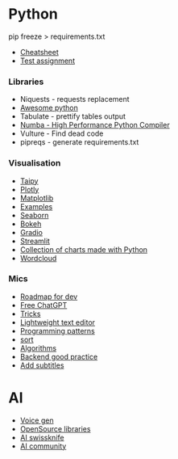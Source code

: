 # Python

pip freeze > requirements.txt


- [Cheatsheet](https://kieranholland.com/best-python-cheat-sheet/best-python-cheat-sheet.pdf)
- [Test assignment](https://github.com/Hexlet/ru-test-assignments)
### Libraries
- Niquests - requests replacement
- [Awesome python](https://github.com/vinta/awesome-python)
- Tabulate - prettify tables output
- [Numba - High Performance Python Compiler](https://github.com/numba/numba)
- Vulture - Find dead code
- pipreqs - generate requirements.txt 

### Visualisation
- [Taipy](https://github.com/Avaiga/taipy)
- [Plotly](https://github.com/plotly)
- [Matplotlib](https://github.com/matplotlib/matplotlib)
- [Examples](https://pythonist.ru/kak-postroit-matematicheskij-grafik-v-python-za-10-minut/)
- [Seaborn](https://github.com/seaborn)
- [Bokeh](https://github.com/bokeh/bokeh)
- [Gradio](https://github.com/gradio-app/gradio)
- [Streamlit](https://github.com/streamlit)
- [Collection of charts made with Python](https://python-graph-gallery.com/)
- [Wordcloud]()
### Mics

- [Roadmap for dev](https://roadmap.sh)
- [Free ChatGPT](https://www.youtube.com/watch?v=tVDAQcag9-M)
- [Tricks](https://proglib.io/sh/gVMDfexA9U)
- [Lightweight text editor](https://www.jetbrains.com/ru-ru/fleet/)
- [Programming patterns](https://proglib.io/sh/aMZjqlAcr3)
- [sort](https://proglib.io/p/sravnenie-6-algoritmov-sortirovki-puzyrkom-vyborom-kuchey-vstavkami-sliyaniem-i-bystraya-2022-02-08)
- [Algorithms](https://github.com/TheAlgorithms/Python/blob/master/DIRECTORY.md)
- [Backend good practice](https://github.com/beagreatengineer/how-to-develop-perfect-crud)
- [Add subtitles](https://proglib.io/sh/9XEcLKFqiR)
# AI
- [Voice gen](https://proglib.io/p/16-luchshih-neyronok-dlya-sinteza-rechi-2023-11-08)
- [OpenSource libraries](https://teletype.in/@spiral_gleb/0_WqmvqZAa1)
- [AI swissknife](https://app.giz.ai)
- [AI community](https://huggingface.co/)